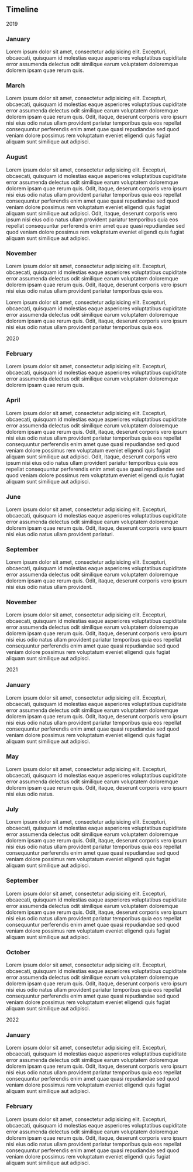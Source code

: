 <div class="lightgray-row">
	<div class="container">
		<div class="row justify-content-center">
			<div class="col-12">
				<h2>Timeline</h2>
			</div> <!-- /.col -->
			<div class="col-12">

<div class="timeline timeline-line-solid js-timeline"> 
	<span class="timeline-label js-divider"> <span class="label">2019</span> </span>
	<div class="timeline-item js-block">
		<div class="timeline-point js-dots"></div>
		<div class="timeline-event js-content">
			<h3>January</h3>
			<p>Lorem ipsum dolor sit amet, consectetur adipisicing elit. Excepturi, obcaecati, quisquam id molestias eaque asperiores voluptatibus cupiditate error assumenda delectus odit similique earum voluptatem doloremque dolorem ipsam quae rerum quis. </p>
		</div>
	</div>
	<div class="timeline-item js-block">
		<div class="timeline-point js-dots"></div>
		<div class="timeline-event js-content">
			<h3>March</h3>
			<p>Lorem ipsum dolor sit amet, consectetur adipisicing elit. Excepturi, obcaecati, quisquam id molestias eaque asperiores voluptatibus cupiditate error assumenda delectus odit similique earum voluptatem doloremque dolorem ipsam quae rerum quis. Odit, itaque, deserunt corporis vero ipsum nisi eius odio natus ullam provident pariatur temporibus quia eos repellat consequuntur perferendis enim amet quae quasi repudiandae sed quod veniam dolore possimus rem voluptatum eveniet eligendi quis fugiat aliquam sunt similique aut adipisci.</p>
		</div>
	</div>
	<div class="timeline-item js-block">
		<div class="timeline-point js-dots"></div>
		<div class="timeline-event js-content">
			<h3>August</h3>
			<p>Lorem ipsum dolor sit amet, consectetur adipisicing elit. Excepturi, obcaecati, quisquam id molestias eaque asperiores voluptatibus cupiditate error assumenda delectus odit similique earum voluptatem doloremque dolorem ipsam quae rerum quis. Odit, itaque, deserunt corporis vero ipsum nisi eius odio natus ullam provident pariatur temporibus quia eos repellat consequuntur perferendis enim amet quae quasi repudiandae sed quod veniam dolore possimus rem voluptatum eveniet eligendi quis fugiat aliquam sunt similique aut adipisci. Odit, itaque, deserunt corporis vero ipsum nisi eius odio natus ullam provident pariatur temporibus quia eos repellat consequuntur perferendis enim amet quae quasi repudiandae sed quod veniam dolore possimus rem voluptatum eveniet eligendi quis fugiat aliquam sunt similique aut adipisci.</p>
		</div>
	</div>
	<div class="timeline-item js-block">
		<div class="timeline-point js-dots"></div>
		<div class="timeline-event js-content">
			<h3>November</h3>
			<p>Lorem ipsum dolor sit amet, consectetur adipisicing elit. Excepturi, obcaecati, quisquam id molestias eaque asperiores voluptatibus cupiditate error assumenda delectus odit similique earum voluptatem doloremque dolorem ipsam quae rerum quis. Odit, itaque, deserunt corporis vero ipsum nisi eius odio natus ullam provident pariatur temporibus quia eos.</p>
			<p>Lorem ipsum dolor sit amet, consectetur adipisicing elit. Excepturi, obcaecati, quisquam id molestias eaque asperiores voluptatibus cupiditate error assumenda delectus odit similique earum voluptatem doloremque dolorem ipsam quae rerum quis. Odit, itaque, deserunt corporis vero ipsum nisi eius odio natus ullam provident pariatur temporibus quia eos.</p>
		</div>
	</div>
	<span class="timeline-label js-divider"> <span class="label">2020</span> </span>
	<div class="timeline-item js-block">
		<div class="timeline-point js-dots"></div>
		<div class="timeline-event js-content">
			<h3>February</h3>
			<p>Lorem ipsum dolor sit amet, consectetur adipisicing elit. Excepturi, obcaecati, quisquam id molestias eaque asperiores voluptatibus cupiditate error assumenda delectus odit similique earum voluptatem doloremque dolorem ipsam quae rerum quis.</p>
		</div>
	</div>
	<div class="timeline-item js-block">
		<div class="timeline-point js-dots"></div>
		<div class="timeline-event js-content">
			<h3>April</h3>
			<p>Lorem ipsum dolor sit amet, consectetur adipisicing elit. Excepturi, obcaecati, quisquam id molestias eaque asperiores voluptatibus cupiditate error assumenda delectus odit similique earum voluptatem doloremque dolorem ipsam quae rerum quis. Odit, itaque, deserunt corporis vero ipsum nisi eius odio natus ullam provident pariatur temporibus quia eos repellat consequuntur perferendis enim amet quae quasi repudiandae sed quod veniam dolore possimus rem voluptatum eveniet eligendi quis fugiat aliquam sunt similique aut adipisci. Odit, itaque, deserunt corporis vero ipsum nisi eius odio natus ullam provident pariatur temporibus quia eos repellat consequuntur perferendis enim amet quae quasi repudiandae sed quod veniam dolore possimus rem voluptatum eveniet eligendi quis fugiat aliquam sunt similique aut adipisci.</p>
		</div>
	</div>
	<div class="timeline-item js-block">
		<div class="timeline-point js-dots"></div>
		<div class="timeline-event js-content">
			<h3>June</h3>
			<p>Lorem ipsum dolor sit amet, consectetur adipisicing elit. Excepturi, obcaecati, quisquam id molestias eaque asperiores voluptatibus cupiditate error assumenda delectus odit similique earum voluptatem doloremque dolorem ipsam quae rerum quis. Odit, itaque, deserunt corporis vero ipsum nisi eius odio natus ullam provident pariaturi.</p>
		</div>
	</div>
	<div class="timeline-item js-block">
		<div class="timeline-point js-dots"></div>
		<div class="timeline-event js-content">
			<h3>September</h3>
			<p>Lorem ipsum dolor sit amet, consectetur adipisicing elit. Excepturi, obcaecati, quisquam id molestias eaque asperiores voluptatibus cupiditate error assumenda delectus odit similique earum voluptatem doloremque dolorem ipsam quae rerum quis. Odit, itaque, deserunt corporis vero ipsum nisi eius odio natus ullam provident.</p>
		</div>
	</div>
	<div class="timeline-item need-extra-mt js-block">
		<div class="timeline-point js-dots"></div>
		<div class="timeline-event js-content">
			<h3>November</h3>
			<p>Lorem ipsum dolor sit amet, consectetur adipisicing elit. Excepturi, obcaecati, quisquam id molestias eaque asperiores voluptatibus cupiditate error assumenda delectus odit similique earum voluptatem doloremque dolorem ipsam quae rerum quis. Odit, itaque, deserunt corporis vero ipsum nisi eius odio natus ullam provident pariatur temporibus quia eos repellat consequuntur perferendis enim amet quae quasi repudiandae sed quod veniam dolore possimus rem voluptatum eveniet eligendi quis fugiat aliquam sunt similique aut adipisci.</p>
		</div>
	</div>
	<span class="timeline-label js-divider"> <span class="label">2021</span> </span>
	<div class="timeline-item js-block">
		<div class="timeline-point js-dots"></div>
		<div class="timeline-event js-content">
			<h3>January</h3>
			<p>Lorem ipsum dolor sit amet, consectetur adipisicing elit. Excepturi, obcaecati, quisquam id molestias eaque asperiores voluptatibus cupiditate error assumenda delectus odit similique earum voluptatem doloremque dolorem ipsam quae rerum quis. Odit, itaque, deserunt corporis vero ipsum nisi eius odio natus ullam provident pariatur temporibus quia eos repellat consequuntur perferendis enim amet quae quasi repudiandae sed quod veniam dolore possimus rem voluptatum eveniet eligendi quis fugiat aliquam sunt similique aut adipisci.</p>
		</div>
	</div>
	<div class="timeline-item js-block">
		<div class="timeline-point js-dots"></div>
		<div class="timeline-event js-content">
			<h3>May</h3>
			<p>Lorem ipsum dolor sit amet, consectetur adipisicing elit. Excepturi, obcaecati, quisquam id molestias eaque asperiores voluptatibus cupiditate error assumenda delectus odit similique earum voluptatem doloremque dolorem ipsam quae rerum quis. Odit, itaque, deserunt corporis vero ipsum nisi eius odio natus.</p>
		</div>
	</div>
	<div class="timeline-item js-block">
		<div class="timeline-point js-dots"></div>
		<div class="timeline-event js-content">
			<h3>July</h3>
			<p>Lorem ipsum dolor sit amet, consectetur adipisicing elit. Excepturi, obcaecati, quisquam id molestias eaque asperiores voluptatibus cupiditate error assumenda delectus odit similique earum voluptatem doloremque dolorem ipsam quae rerum quis. Odit, itaque, deserunt corporis vero ipsum nisi eius odio natus ullam provident pariatur temporibus quia eos repellat consequuntur perferendis enim amet quae quasi repudiandae sed quod veniam dolore possimus rem voluptatum eveniet eligendi quis fugiat aliquam sunt similique aut adipisci.</p>
		</div>
	</div>
	<div class="timeline-item need-extra-mt js-block">
		<div class="timeline-point js-dots"></div>
		<div class="timeline-event js-content">
			<h3>September</h3>
			<p>Lorem ipsum dolor sit amet, consectetur adipisicing elit. Excepturi, obcaecati, quisquam id molestias eaque asperiores voluptatibus cupiditate error assumenda delectus odit similique earum voluptatem doloremque dolorem ipsam quae rerum quis. Odit, itaque, deserunt corporis vero ipsum nisi eius odio natus ullam provident pariatur temporibus quia eos repellat consequuntur perferendis enim amet quae quasi repudiandae sed quod veniam dolore possimus rem voluptatum eveniet eligendi quis fugiat aliquam sunt similique aut adipisci.</p>
		</div>
	</div>
	<div class="timeline-item js-block">
		<div class="timeline-point js-dots"></div>
		<div class="timeline-event js-content">
			<h3>October</h3>
			<p>Lorem ipsum dolor sit amet, consectetur adipisicing elit. Excepturi, obcaecati, quisquam id molestias eaque asperiores voluptatibus cupiditate error assumenda delectus odit similique earum voluptatem doloremque dolorem ipsam quae rerum quis. Odit, itaque, deserunt corporis vero ipsum nisi eius odio natus ullam provident pariatur temporibus quia eos repellat consequuntur perferendis enim amet quae quasi repudiandae sed quod veniam dolore possimus rem voluptatum eveniet eligendi quis fugiat aliquam sunt similique aut adipisci.</p>
		</div>
	</div>
	<span class="timeline-label js-divider"> <span class="label">2022</span> </span>
	<div class="timeline-item js-block">
		<div class="timeline-point js-dots"></div>
		<div class="timeline-event js-content">
			<h3>January</h3>
			<p>Lorem ipsum dolor sit amet, consectetur adipisicing elit. Excepturi, obcaecati, quisquam id molestias eaque asperiores voluptatibus cupiditate error assumenda delectus odit similique earum voluptatem doloremque dolorem ipsam quae rerum quis. Odit, itaque, deserunt corporis vero ipsum nisi eius odio natus ullam provident pariatur temporibus quia eos repellat consequuntur perferendis enim amet quae quasi repudiandae sed quod veniam dolore possimus rem voluptatum eveniet eligendi quis fugiat aliquam sunt similique aut adipisci.</p>
		</div>
	</div>
	<div class="timeline-item js-block">
		<div class="timeline-point js-dots"></div>
		<div class="timeline-event js-content">
			<h3>February</h3>
			<p>Lorem ipsum dolor sit amet, consectetur adipisicing elit. Excepturi, obcaecati, quisquam id molestias eaque asperiores voluptatibus cupiditate error assumenda delectus odit similique earum voluptatem doloremque dolorem ipsam quae rerum quis. Odit, itaque, deserunt corporis vero ipsum nisi eius odio natus ullam provident pariatur temporibus quia eos repellat consequuntur perferendis enim amet quae quasi repudiandae sed quod veniam dolore possimus rem voluptatum eveniet eligendi quis fugiat aliquam sunt similique aut adipisci.</p>
		</div>
	</div>
</div>
			</div> <!-- /.col -->
		</div> <!-- /.row -->
	</div> <!-- /.container -->	
</div> <!-- /.lightgray-row -->